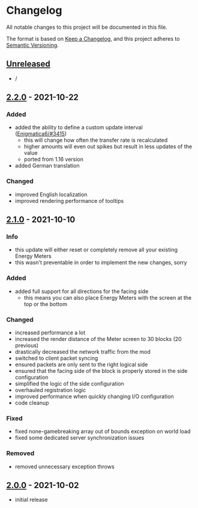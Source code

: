 # Changelog

All notable changes to this project will be documented in this file.

The format is based on [Keep a Changelog],
and this project adheres to [Semantic Versioning].

## [Unreleased]
- /


## [2.2.0] - 2021-10-22

### Added
- added the ability to define a custom update interval ([Enigmatica6/#3415])
    - this will change how often the transfer rate is recalculated
    - higher amounts will even out spikes but result in less updates of the value
    - ported from 1.16 version
- added German translation

### Changed
- improved English localization
- improved rendering performance of tooltips

<!-- Links -->
[Enigmatica6/#3415]: https://github.com/NillerMedDild/Enigmatica6/issues/3415


## [2.1.0] - 2021-10-10

### Info
- this update will either reset or completely remove all your existing Energy Meters
- this wasn't preventable in order to implement the new changes, sorry

### Added
- added full support for all directions for the facing side
    - this means you can also place Energy Meters with the screen at the top or the bottom

### Changed
- increased performance a lot
- increased the render distance of the Meter screen to 30 blocks (20 previous)
- drastically decreased the network traffic from the mod
- switched to client packet syncing
- ensured packets are only sent to the right logical side
- ensured that the facing side of the block is properly stored in the side configuration
- simplified the logic of the side configuration
- overhauled registration logic
- improved performance when quickly changing I/O configuration
- code cleanup

### Fixed
- fixed none-gamebreaking array out of bounds exception on world load
- fixed some dedicated server synchronization issues

### Removed
- removed unnecessary exception throws


## [2.0.0] - 2021-10-02
- initial release

<!-- Links -->
[keep a changelog]: https://keepachangelog.com/en/1.0.0/
[semantic versioning]: https://semver.org/spec/v2.0.0.html

<!-- Versions -->
[unreleased]: https://github.com/AlmostReliable/energymeter/compare/v1.17-2.2.0...HEAD
[2.2.0]: https://github.com/AlmostReliable/energymeter/compare/v1.17-2.1.0..v1.17-2.2.0
[2.1.0]: https://github.com/AlmostReliable/energymeter/compare/v1.17-2.0.0..v1.17-2.1.0
[2.0.0]: https://github.com/AlmostReliable/energymeter/releases/tag/v1.17-2.0.0